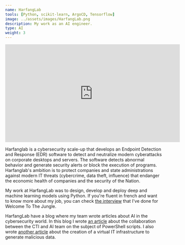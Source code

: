 ```yaml
---
name: HarfangLab
tools: [Python, scikit-learn, ArgoCD, Tensorflow]
image: ../assets/images/HarfangLab.png
description: My work as an AI engineer.
type: AI
weight: 3
---
```


<iframe width="560" height="315" src="https://www.youtube.com/embed/QsO1QpJ6Uwo" title="HarfangLab presentation" frameborder="0" allow="accelerometer; autoplay; clipboard-write; encrypted-media; gyroscope; picture-in-picture" allowfullscreen></iframe> <br>

Harfanglab is a cybersecurity scale-up that develops an Endpoint Detection and Response (EDR) software to detect and neutralize modern cyberattacks on corporate desktops and servers. The software detects abnormal behavior and generate security alerts or block the execution of programs. Harfanglab's ambition is to protect companies and state administrations against modern IT threats (cybercrime, data theft, influence) that endanger the economic health of companies and the security of the Nation.

My work at HarfangLab was to design, develop and deploy deep and machine learning models using Python. If you're fluent in french and want to know more about my job, you can check <a href="https://www.youtube.com/watch?v=_pfDp5nk5kg" target="_blank">the interview</a> that I've done for Welcome To The Jungle.

HarfangLab have a blog where my team wrote articles about AI in the cybersecurity world. In this blog I wrote <a href="https://harfanglab.io/insidethelab/owershell-collaboration-ia-cti/" target="_blank">an article</a> about the collaboration between the CTI and AI team on the subject of PowerShell scripts. I also wrote <a href="https://harfanglab.io/insidethelab/generating-attacks-at-scale-without-a-real-computer-park/" target="_blank">another article</a> about the creation of a virtual IT infrastructure to generate malicious data. 